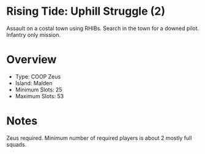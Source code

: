 # Rising Tide: Uphill Struggle (2)

Assault on a costal town using RHIBs. Search in the town for a downed pilot. Infantry only mission.

# Overview
- Type: COOP Zeus
- Island: Malden
- Minimum Slots: 25
- Maximum Slots: 53

# Notes
Zeus required. Minimum number of required players is about 2 mostly full squads.
